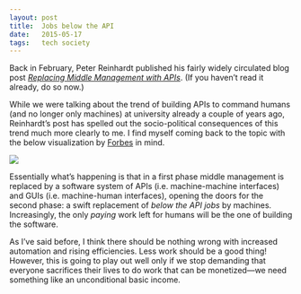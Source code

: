 ```yaml
---
layout: post
title:  Jobs below the API
date:   2015-05-17
tags:   tech society
---
```


Back in February, Peter Reinhardt published his fairly widely circulated blog post _[Replacing Middle Management with APIs](http://rein.pk/replacing-middle-management-with-apis/)_. (If you haven’t read it already, do so now.)

While we were talking about the trend of building APIs to command humans (and no longer only machines) at university already a couple of years ago, Reinhardt’s post has spelled out the socio-political consequences of this trend much more clearly to me. I find myself coming back to the topic with the below visualization by [Forbes](http://www.forbes.com/sites/anthonykosner/2015/02/04/google-cabs-and-uber-bots-will-challenge-jobs-below-the-api/) in mind.

![]({{site.baseurl}}/assets/2015-05-17-Jobs-below-the-API/above-and-below-the-api-jobs.png)

Essentially what’s happening is that in a first phase middle management is replaced by a software system of APIs (i.e. machine-machine interfaces) and GUIs (i.e. machine-human interfaces), opening the doors for the second phase: a swift replacement of _below the API jobs_ by machines. Increasingly, the only _paying_ work left for humans will be the one of building the software.

As I’ve said before, I think there should be nothing wrong with increased automation and rising efficiencies. Less work should be a good thing! However, this is going to play out well only if we stop demanding that everyone sacrifices their lives to do work that can be monetized—we need something like an unconditional basic income.